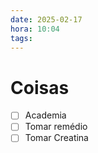 ```yaml
---
date: 2025-02-17
hora: 10:04
tags:
---
```





# Coisas
- [ ] Academia
- [ ] Tomar remédio
- [ ] Tomar Creatina